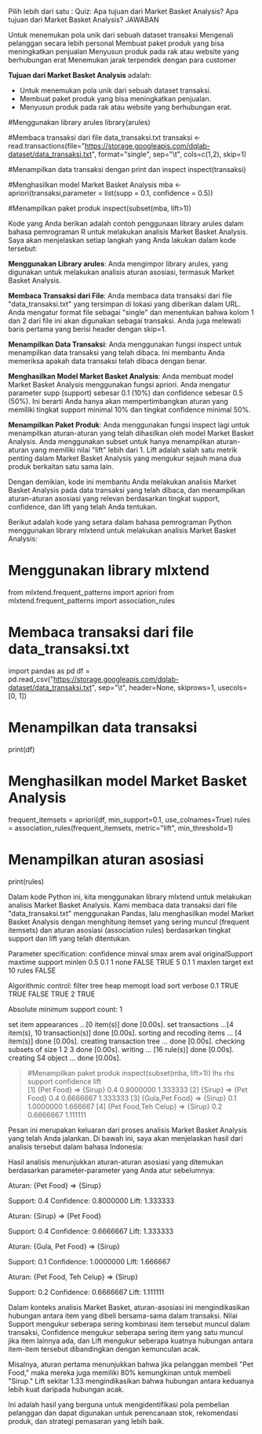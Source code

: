Pilih lebih dari satu : Quiz: Apa tujuan dari Market Basket Analysis?
Apa tujuan dari Market Basket Analysis?
JAWABAN

Untuk menemukan pola unik dari sebuah dataset transaksi
Mengenali pelanggan secara lebih personal
Membuat paket produk yang bisa meningkatkan penjualan
Menyusun produk pada rak atau website yang berhubungan erat
Menemukan jarak terpendek dengan para customer

**Tujuan dari Market Basket Analysis** adalah:

-  Untuk menemukan pola unik dari sebuah dataset transaksi.
-  Membuat paket produk yang bisa meningkatkan penjualan.
-  Menyusun produk pada rak atau website yang berhubungan erat.




#Menggunakan library arules
library(arules)

#Membaca transaksi dari file data_transaksi.txt
transaksi <- read.transactions(file="https://storage.googleapis.com/dqlab-dataset/data_transaksi.txt", format="single", sep="\t", cols=c(1,2), skip=1)

#Menampilkan data transaksi dengan print dan inspect 
inspect(transaksi)

#Menghasilkan model Market Basket Analysis
mba <- apriori(transaksi,parameter = list(supp = 0.1, confidence = 0.5))

#Menampilkan paket produk
inspect(subset(mba, lift>1))

Kode yang Anda berikan adalah contoh penggunaan library arules dalam bahasa pemrograman R untuk melakukan analisis Market Basket Analysis. Saya akan menjelaskan setiap langkah yang Anda lakukan dalam kode tersebut:

**Menggunakan Library arules**: Anda mengimpor library arules, yang digunakan untuk melakukan analisis aturan asosiasi, termasuk Market Basket Analysis.

**Membaca Transaksi dari File**: Anda membaca data transaksi dari file "data_transaksi.txt" yang tersimpan di lokasi yang diberikan dalam URL. Anda mengatur format file sebagai "single" dan menentukan bahwa kolom 1 dan 2 dari file ini akan digunakan sebagai transaksi. Anda juga melewati baris pertama yang berisi header dengan skip=1.

**Menampilkan Data Transaksi**: Anda menggunakan fungsi inspect untuk menampilkan data transaksi yang telah dibaca. Ini membantu Anda memeriksa apakah data transaksi telah dibaca dengan benar.

**Menghasilkan Model Market Basket Analysis**: Anda membuat model Market Basket Analysis menggunakan fungsi apriori. Anda mengatur parameter supp (support) sebesar 0.1 (10%) dan confidence sebesar 0.5 (50%). Ini berarti Anda hanya akan mempertimbangkan aturan yang memiliki tingkat support minimal 10% dan tingkat confidence minimal 50%.

**Menampilkan Paket Produk**: Anda menggunakan fungsi inspect lagi untuk menampilkan aturan-aturan yang telah dihasilkan oleh model Market Basket Analysis. Anda menggunakan subset untuk hanya menampilkan aturan-aturan yang memiliki nilai "lift" lebih dari 1. Lift adalah salah satu metrik penting dalam Market Basket Analysis yang mengukur sejauh mana dua produk berkaitan satu sama lain.

Dengan demikian, kode ini membantu Anda melakukan analisis Market Basket Analysis pada data transaksi yang telah dibaca, dan menampilkan aturan-aturan asosiasi yang relevan berdasarkan tingkat support, confidence, dan lift yang telah Anda tentukan.



Berikut adalah kode yang setara dalam bahasa pemrograman Python menggunakan library mlxtend untuk melakukan analisis Market Basket Analysis:


# Menggunakan library mlxtend
from mlxtend.frequent_patterns import apriori
from mlxtend.frequent_patterns import association_rules

# Membaca transaksi dari file data_transaksi.txt
import pandas as pd
df = pd.read_csv("https://storage.googleapis.com/dqlab-dataset/data_transaksi.txt", sep="\t", header=None, skiprows=1, usecols=[0, 1])

# Menampilkan data transaksi
print(df)

# Menghasilkan model Market Basket Analysis
frequent_itemsets = apriori(df, min_support=0.1, use_colnames=True)
rules = association_rules(frequent_itemsets, metric="lift", min_threshold=1)

# Menampilkan aturan asosiasi
print(rules)


Dalam kode Python ini, kita menggunakan library mlxtend untuk melakukan analisis Market Basket Analysis. Kami membaca data transaksi dari file "data_transaksi.txt" menggunakan Pandas, lalu menghasilkan model Market Basket Analysis dengan menghitung itemset yang sering muncul (frequent itemsets) dan aturan asosiasi (association rules) berdasarkan tingkat support dan lift yang telah ditentukan.


Parameter specification:
 confidence minval smax arem  aval originalSupport maxtime support minlen
        0.5    0.1    1 none FALSE            TRUE       5     0.1      1
 maxlen target   ext
     10  rules FALSE

Algorithmic control:
 filter tree heap memopt load sort verbose
    0.1 TRUE TRUE  FALSE TRUE    2    TRUE

Absolute minimum support count: 1 

set item appearances ...[0 item(s)] done [0.00s].
set transactions ...[4 item(s), 10 transaction(s)] done [0.00s].
sorting and recoding items ... [4 item(s)] done [0.00s].
creating transaction tree ... done [0.00s].
checking subsets of size 1 2 3 done [0.00s].
writing ... [16 rule(s)] done [0.00s].
creating S4 object  ... done [0.00s].

> #Menampilkan paket produk
> inspect(subset(mba, lift>1))
    lhs                     rhs        support confidence lift    
[1] {Pet Food}           => {Sirup}    0.4     0.8000000  1.333333
[2] {Sirup}              => {Pet Food} 0.4     0.6666667  1.333333
[3] {Gula,Pet Food}      => {Sirup}    0.1     1.0000000  1.666667
[4] {Pet Food,Teh Celup} => {Sirup}    0.2     0.6666667  1.111111

Pesan ini merupakan keluaran dari proses analisis Market Basket Analysis yang telah Anda jalankan. Di bawah ini, saya akan menjelaskan hasil dari analisis tersebut dalam bahasa Indonesia:

Hasil analisis menunjukkan aturan-aturan asosiasi yang ditemukan berdasarkan parameter-parameter yang Anda atur sebelumnya:

Aturan: {Pet Food} => {Sirup}

Support: 0.4
Confidence: 0.8000000
Lift: 1.333333


Aturan: {Sirup} => {Pet Food}

Support: 0.4
Confidence: 0.6666667
Lift: 1.333333



Aturan: {Gula, Pet Food} => {Sirup}

Support: 0.1
Confidence: 1.0000000
Lift: 1.666667



Aturan: {Pet Food, Teh Celup} => {Sirup}

Support: 0.2
Confidence: 0.6666667
Lift: 1.111111


Dalam konteks analisis Market Basket, aturan-asosiasi ini mengindikasikan hubungan antara item yang dibeli bersama-sama dalam transaksi. Nilai Support mengukur seberapa sering kombinasi item tersebut muncul dalam transaksi, Confidence mengukur seberapa sering item yang satu muncul jika item lainnya ada, dan Lift mengukur seberapa kuatnya hubungan antara item-item tersebut dibandingkan dengan kemunculan acak.

Misalnya, aturan pertama menunjukkan bahwa jika pelanggan membeli "Pet Food," maka mereka juga memiliki 80% kemungkinan untuk membeli "Sirup." Lift sekitar 1.33 mengindikasikan bahwa hubungan antara keduanya lebih kuat daripada hubungan acak.

Ini adalah hasil yang berguna untuk mengidentifikasi pola pembelian pelanggan dan dapat digunakan untuk perencanaan stok, rekomendasi produk, dan strategi pemasaran yang lebih baik.




